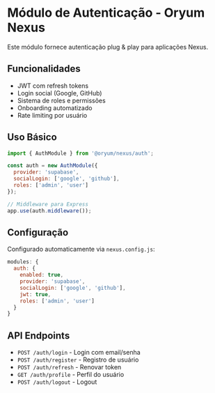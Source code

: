# Módulo de Autenticação - Oryum Nexus

Este módulo fornece autenticação plug & play para aplicações Nexus.

## Funcionalidades

- JWT com refresh tokens
- Login social (Google, GitHub)
- Sistema de roles e permissões
- Onboarding automatizado
- Rate limiting por usuário

## Uso Básico

```javascript
import { AuthModule } from '@oryum/nexus/auth';

const auth = new AuthModule({
  provider: 'supabase',
  socialLogin: ['google', 'github'],
  roles: ['admin', 'user']
});

// Middleware para Express
app.use(auth.middleware());
```

## Configuração

Configurado automaticamente via `nexus.config.js`:

```javascript
modules: {
  auth: {
    enabled: true,
    provider: 'supabase',
    socialLogin: ['google', 'github'],
    jwt: true,
    roles: ['admin', 'user']
  }
}
```

## API Endpoints

- `POST /auth/login` - Login com email/senha
- `POST /auth/register` - Registro de usuário
- `POST /auth/refresh` - Renovar token
- `GET /auth/profile` - Perfil do usuário
- `POST /auth/logout` - Logout